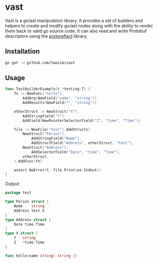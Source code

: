 # vast

Vast is a go/ast manipulation library. It provides a set of builders and helpers to create and modify go/ast nodes along with the ability to render them back to valid go source code. It can also read and write Protobuf descriptors using the [protoreflect](github.com/jhump/protoreflect/desc/builder) library.

## Installation

```bash
go get -u github.com/twoism/vast
```

## Usage

```go
func TestBuilderExample(t *testing.T) {
	fn := NewFunc("hello").
		AddArg(NewField("name", "string")).
		AddResults(NewField("", "string"))

	otherStruct := NewStruct("X").
		AddStringField("Y").
		AddField(NewPointerSelectorField("Z", "time", "Time"))

	file := NewFile("test").AddStructs(
		NewStruct("Person").
			AddStringField("Name").
			AddStructField("Address", otherStruct, "test"),
		NewStruct("Address").
			AddSelectorField("Date", "time", "Time"),
		otherStruct,
	).AddFunc(fn)

	assert.NoError(t, file.Print(os.Stdout))
}
```

Output:

```go
package test

type Person struct {
	Name	string
	Address	test.X
}
type Address struct {
	Date time.Time
}
type X struct {
	Y	string
	Z	*time.Time
}

func hello(name string) string {}
```
